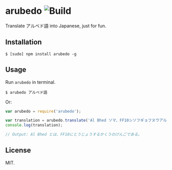 # arubedo ![Build](https://travis-ci.org/Frederick-S/arubedo.svg?branch=master)

Translate アルベド語 into Japanese, just for fun.

## Installation
```
$ [sudo] npm install arubedo -g
```

## Usage
Run `arubedo` in terminal.
```
$ arubedo アルベド語
```
Or:
```js
var arubedo = require('arubedo');

var translation = arubedo.translate('Al Bhed ソマ、FF10シソフギョフヌウアルフオデンゾベワウ。'); 
console.log(translation);

// Output: Al Bhed とは、FF10にとうじょうするかくうのげんごである。
```

## License
MIT.
